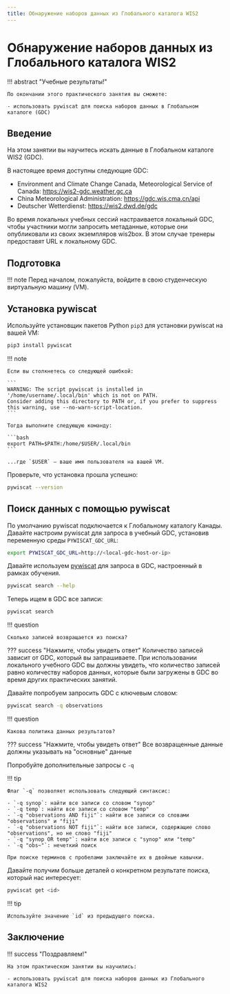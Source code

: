 ```yaml
---
title: Обнаружение наборов данных из Глобального каталога WIS2
---
```


# Обнаружение наборов данных из Глобального каталога WIS2

!!! abstract "Учебные результаты!"

    По окончании этого практического занятия вы сможете:

    - использовать pywiscat для поиска наборов данных в Глобальном каталоге (GDC)

## Введение

На этом занятии вы научитесь искать данные в Глобальном каталоге WIS2 (GDC).

В настоящее время доступны следующие GDC:

- Environment and Climate Change Canada, Meteorological Service of Canada: <https://wis2-gdc.weather.gc.ca>
- China Meteorological Administration: <https://gdc.wis.cma.cn/api>
- Deutscher Wetterdienst: <https://wis2.dwd.de/gdc>

Во время локальных учебных сессий настраивается локальный GDC, чтобы участники могли запросить метаданные, которые они опубликовали из своих экземпляров wis2box. В этом случае тренеры предоставят URL к локальному GDC.

## Подготовка

!!! note
    Перед началом, пожалуйста, войдите в свою студенческую виртуальную машину (VM).

## Установка pywiscat

Используйте установщик пакетов Python `pip3` для установки pywiscat на вашей VM:
```bash
pip3 install pywiscat
```

!!! note

    Если вы столкнетесь со следующей ошибкой:

    ```
    WARNING: The script pywiscat is installed in '/home/username/.local/bin' which is not on PATH.
    Consider adding this directory to PATH or, if you prefer to suppress this warning, use --no-warn-script-location.
    ```

    Тогда выполните следующую команду:

    ```bash
    export PATH=$PATH:/home/$USER/.local/bin
    ```

    ...где `$USER` — ваше имя пользователя на вашей VM.

Проверьте, что установка прошла успешно:

```bash
pywiscat --version
```

## Поиск данных с помощью pywiscat

По умолчанию pywiscat подключается к Глобальному каталогу Канады. Давайте настроим pywiscat для запроса в учебный GDC, установив переменную среды `PYWISCAT_GDC_URL`:

```bash
export PYWISCAT_GDC_URL=http://<local-gdc-host-or-ip>
```

Давайте используем [pywiscat](https://github.com/wmo-im/pywiscat) для запроса в GDC, настроенный в рамках обучения.

```bash
pywiscat search --help
```

Теперь ищем в GDC все записи:

```bash
pywiscat search
```

!!! question

    Сколько записей возвращается из поиска?

??? success "Нажмите, чтобы увидеть ответ"
    Количество записей зависит от GDC, который вы запрашиваете. При использовании локального учебного GDC вы должны увидеть, что количество записей равно количеству наборов данных, которые были загружены в GDC во время других практических занятий.

Давайте попробуем запросить GDC с ключевым словом:

```bash
pywiscat search -q observations
```

!!! question

    Какова политика данных результатов?

??? success "Нажмите, чтобы увидеть ответ"
    Все возвращенные данные должны указывать на "основные" данные

Попробуйте дополнительные запросы с `-q`

!!! tip

    Флаг `-q` позволяет использовать следующий синтаксис:

    - `-q synop`: найти все записи со словом "synop"
    - `-q temp`: найти все записи со словом "temp"
    - `-q "observations AND fiji"`: найти все записи со словами "observations" и "fiji"
    - `-q "observations NOT fiji"`: найти все записи, содержащие слово "observations", но не слово "fiji"
    - `-q "synop OR temp"`: найти все записи с "synop" или "temp"
    - `-q "obs~"`: нечеткий поиск

    При поиске терминов с пробелами заключайте их в двойные кавычки.

Давайте получим больше деталей о конкретном результате поиска, который нас интересует:

```bash
pywiscat get <id>
```

!!! tip

    Используйте значение `id` из предыдущего поиска.


## Заключение

!!! success "Поздравляем!"

    На этом практическом занятии вы научились:

    - использовать pywiscat для поиска наборов данных из Глобального каталога WIS2
